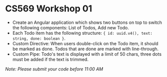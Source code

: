 # CS569 Workshop 01
* Create an Angular application which shows two buttons on top to switch the following components: List of Todos, Add new Todo.  
* Each Todo item has the following structure: `{ id: uuid.v4(), text: string, done: boolean }`.  
* Custom Directive: When users double-click on the Todo item, it should be marked as done. Todos that are done are marked with line-through.  
* Custom Pipe: Todo's text is displayed with a limit of 50 chars, three dots must be added if the text is trimmed.

*Note: Please submit your code before 11:00 AM*
